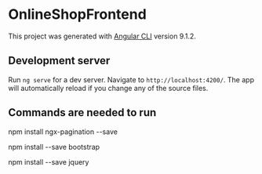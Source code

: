 # OnlineShopFrontend

This project was generated with [Angular CLI](https://github.com/angular/angular-cli) version 9.1.2.

## Development server

Run `ng serve` for a dev server. Navigate to `http://localhost:4200/`. The app will automatically reload if you change any of the source files.

## Commands are needed to run
 npm install ngx-pagination --save

 npm install --save bootstrap
 
 npm install --save jquery
